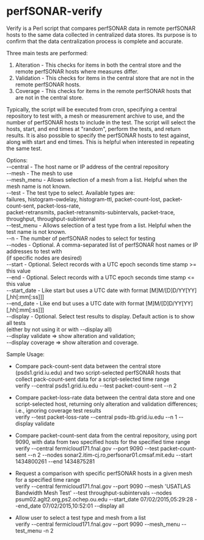 # perfSONAR-verify
Verify is a Perl script that compares perfSONAR data in remote perfSONAR hosts to the same data collected in centralized data stores. Its purpose is to confirm that the data centralization process is complete and accurate.

Three main tests are performed:  
1) Alteration - This checks for items in both the central store and the remote perfSONAR hosts where measures differ.  
2) Validation - This checks for items in the central store that are not in the remote perfSONAR hosts.  
3) Coverage - This checks for items in the remote perfSONAR hosts that are not in the central store.

Typically, the script will be executed from cron, specifying a central repository to test with, a mesh or measurement archive to use, and the number of perfSONAR hosts to include in the test. The script will select the hosts, start, and end times at "random", perform the tests, and return results. It is also possible to specify the perfSONAR hosts to test against, along with start and end times. This is helpful when interested in repeating the same test.

Options:  
--central    - The host name or IP address of the central repository  
--mesh       - The mesh to use  
--mesh_menu  - Allows selection of a mesh from a list. Helpful when the mesh name is not known.  
--test       - The test type to select. Available types are:  
               failures, histogram-owdelay, histogram-ttl, packet-count-lost, packet-count-sent, packet-loss-rate,  
               packet-retransmits, packet-retransmits-subintervals, packet-trace, throughput, throughput-subinterval  
--test_menu  - Allows selection of a test type from a list. Helpful when the test name is not known.  
--n          - The number of perfSONAR nodes to select for testing  
--nodes      - Optional. A comma-separated list of perfSONAR host names or IP addresses to test with  
               (if specific nodes are desired)  
--start      - Optional. Select records with a UTC epoch seconds time stamp >= this value  
--end        - Optional. Select records with a UTC epoch seconds time stamp <= this value  
--start_date - Like start but uses a UTC date with format [M]M/[D]D/YY[YY][,hh[:mm[:ss]]]  
--end_date   - Like end but uses a UTC date with format [M]M/[D]D/YY[YY][,hh[:mm[:ss]]]  
--display    - Optional. Select test results to display. Default action is to show all tests  
               (either by not using it or with --display all)  
               --display validate => show alteration and validation;  
               --display coverage => show alteration and coverage.  

Sample Usage:  
- Compare pack-count-sent data between the central store (psds1.grid.iu.edu) and two script-selected perfSONAR hosts that collect pack-count-sent data for a script-selected time range  
verify --central psds1.grid.iu.edu --test packet-count-sent --n 2  

- Compare packet-loss-rate data between the central data store and one script-selected host, returning only alteration and validation differences; i.e., ignoring coverage test results  
verify --test packet-loss-rate --central psds-itb.grid.iu.edu --n 1 --display validate  

- Compare packet-count-sent data from the central repository, using port 9090, with data from two specified hosts for the specified time range  
verify --central fermicloud171.fnal.gov --port 9090 --test packet-count-sent --n 2 --nodes   sonar2.itim-cj.ro,perfsonar01.cmsaf.mit.edu --start 1434800261 --end 1434875281  

- Request a comparison with specific perfSONAR hosts in a given mesh for a specified time range  
verify --central fermicloud171.fnal.gov --port 9090 --mesh 'USATLAS Bandwidth Mesh Test' --test throughput-subintervals --nodes psum02.aglt2.org,ps2.ochep.ou.edu --start_date 07/02/2015,05:29:28 --end_date 07/02/2015,10:52:01 --display all  

- Allow user to select a test type and mesh from a list  
verify --central fermicloud171.fnal.gov --port 9090 --mesh_menu --test_menu -n 2  
